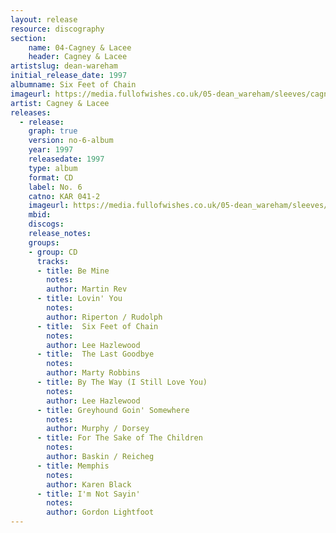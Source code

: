 ```yaml
---
layout: release
resource: discography
section: 
    name: 04-Cagney & Lacee
    header: Cagney & Lacee
artistslug: dean-wareham
initial_release_date: 1997
albumname: Six Feet of Chain
imageurl: https://media.fullofwishes.co.uk/05-dean_wareham/sleeves/cagney-and-lacee-six-feet-of-chain.jpg
artist: Cagney & Lacee
releases:
  - release:
    graph: true
    version: no-6-album
    year: 1997
    releasedate: 1997
    type: album
    format: CD
    label: No. 6
    catno: KAR 041-2
    imageurl: https://media.fullofwishes.co.uk/05-dean_wareham/sleeves/cagney-and-lacee-six-feet-of-chain.jpg
    mbid:
    discogs:
    release_notes:
    groups:
    - group: CD
      tracks:
      - title: Be Mine
        notes: 
        author: Martin Rev
      - title: Lovin' You
        notes: 
        author: Riperton / Rudolph
      - title:  Six Feet of Chain
        notes: 
        author: Lee Hazlewood
      - title:  The Last Goodbye
        notes: 
        author: Marty Robbins
      - title: By The Way (I Still Love You)
        notes:
        author: Lee Hazlewood
      - title: Greyhound Goin' Somewhere
        notes: 
        author: Murphy / Dorsey
      - title: For The Sake of The Children
        notes: 
        author: Baskin / Reicheg
      - title: Memphis
        notes: 
        author: Karen Black
      - title: I'm Not Sayin'
        notes: 
        author: Gordon Lightfoot
---
```

